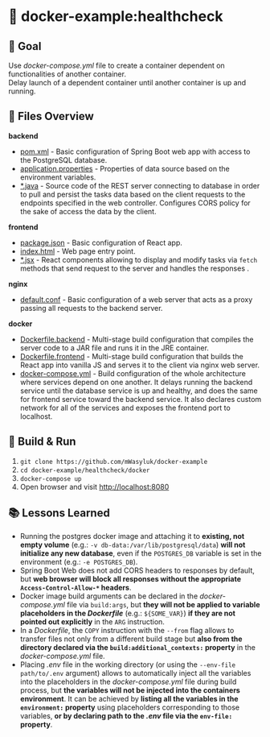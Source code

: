 # 📘 docker-example:healthcheck
## 🎯 Goal
Use *docker-compose.yml* file to create a container dependent on functionalities of another container. \
Delay launch of a dependent container until another container is up and running.

## 📁 Files Overview
**backend**
* [pom.xml](backend/pom.xml) - Basic configuration of Spring Boot web app with access to the PostgreSQL database. 
* [application.properties](backend/src/main/resources/application.properties) - Properties of data source based on the environment variables. 
* [*.java](backend/src/main/java/pl/mwasyluk/docker/healthcheck) - Source code of the REST server connecting to database in order to pull and persist the tasks data based on the client requests to the endpoints specified in the web controller. Configures CORS policy for the sake of access the data by the client.

**frontend**
* [package.json](frontend/package.json) - Basic configuration of React app.
* [index.html](frontend/public/index.html) - Web page entry point.
* [*.jsx](frontend/src/) - React components allowing to display and modify tasks via `fetch` methods that send request to the server and handles the responses .

**nginx**
* [default.conf](nginx/default.conf) - Basic configuration of a web server that acts as a proxy passing all requests to the backend server.

**docker**
* [Dockerfile.backend](docker/Dockerfile.backend) - Multi-stage build configuration that compiles the server code to a JAR file and runs it in the JRE container.
* [Dockerfile.frontend](docker/Dockerfile.frontend) - Multi-stage build configuration that builds the React app into vanilla JS and serves it to the client via nginx web server.
* [docker-compose.yml](docker/docker-compose.yml) - Build configuration of the whole architecture where services depend on one another. It delays running the backend service until the database service is up and healthy, and does the same for frontend service toward the backend service. It also declares custom network for all of the services and exposes the frontend port to localhost.

## 🔨 Build & Run
1. `git clone https://github.com/mWasyluk/docker-example`
2. `cd docker-example/healthcheck/docker`
3. `docker-compose up`
4. Open browser and visit [http://localhost:8080](http://localhost:8080)

## 📚 Lessons Learned
- Running the postgres docker image and attaching it to **existing, not empty volume** (e.g.: `-v db-data:/var/lib/postgresql/data`) **will not initialize any new database**, even if the `POSTGRES_DB` variable is set in the environment (e.g.: `-e POSTGRES_DB`).
- Spring Boot Web does not add CORS headers to responses by default, but **web browser will block all responses without the appropriate `Access-Control-Allow-*` headers**. 
- Docker image build arguments can be declared in the *docker-compose.yml* file via `build:args`, but **they will not be applied to variable placeholders in the *Dockerfile*** (e.g.: `${SOME_VAR}`) **if they are not pointed out explicitly** in the `ARG` instruction.
- In a *Dockerfile*, the `COPY` instruction with the `--from` flag allows to transfer files not only from a different build stage but **also from the directory declared via the `build:additional_contexts:` property** in the *docker-compose.yml* file.
- Placing *.env* file in the working directory (or using the `--env-file path/to/.env` argument) allows to automatically inject all the variables into the placeholders in the *docker-compose.yml* file during build process, but **the variables will not be injected into the containers environment**. It can be achieved by **listing all the variables in the `environment:` property** using placeholders corresponding to those variables, **or by declaring path to the *.env* file via the `env-file:` property**.

